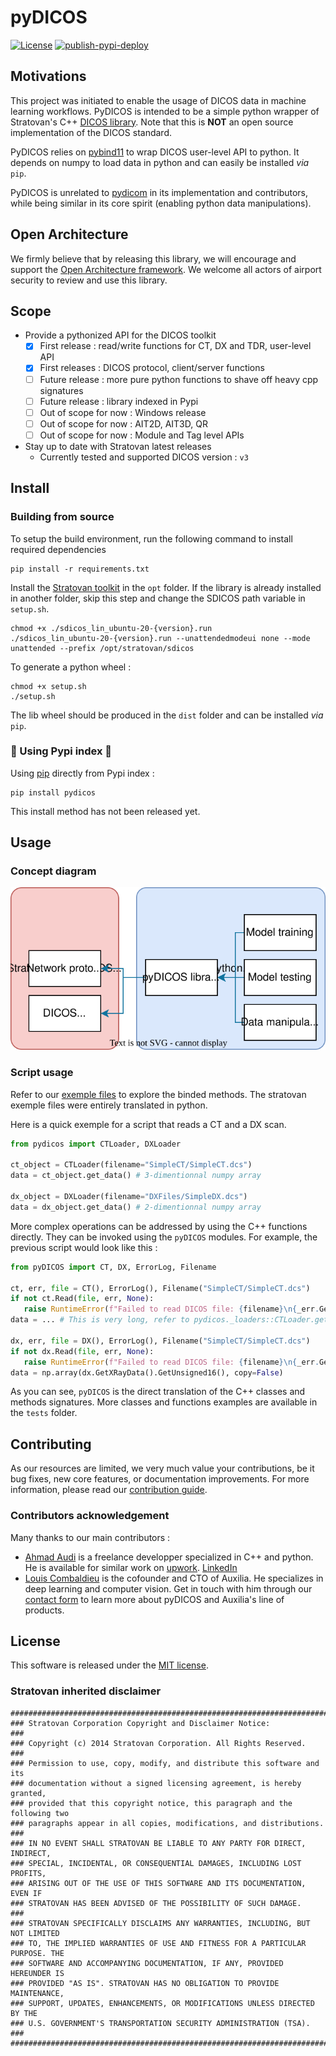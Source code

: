 # pyDICOS

[![License](https://img.shields.io/badge/license-MIT-blue)](https://opensource.org/licenses/MIT)
[![publish-pypi-deploy](https://github.com/Auxilia-tech/pyDICOS/actions/workflows/publish-pypi-deploy.yml/badge.svg)](https://github.com/Auxilia-tech/pyDICOS/actions/workflows/publish-pypi-deploy.yml)

## Motivations

This project was initiated to enable the usage of DICOS data in machine learning workflows. 
PyDICOS is intended to be a simple python wrapper of Stratovan's C++ [DICOS library](https://www.stratovan.com/products/dicos-toolkit).
Note that this is **NOT** an open source implementation of the DICOS standard.

PyDICOS relies on [pybind11](https://github.com/pybind/pybind11) to wrap DICOS user-level API to python.
It depends on numpy to load data in python and can easily be installed _via_ `pip`.

PyDICOS is unrelated to [pydicom](https://github.com/pydicom/pydicom) in its implementation and contributors, 
while being similar in its core spirit (enabling python data manipulations).

## Open Architecture

We firmly believe that by releasing this library, we will encourage and support the [Open Architecture framework](https://www.aci-europe.org/downloads/resources/TSA-230504-7_4.1%20Attachment%201%20OA%20for%20Airport%20Security%20Systems%202nd%20Edition%20%20FINAL.pdf). We welcome all actors of airport security to review and use this library.

## Scope

 - Provide a pythonized API for the DICOS toolkit
   - [x] First release : read/write functions for CT, DX and TDR, user-level API
   - [x] First releases : DICOS protocol, client/server functions
   - [ ] Future release : more pure python functions to shave off heavy cpp signatures 
   - [ ] Future release : library indexed in Pypi 
   - [ ] Out of scope for now : Windows release
   - [ ] Out of scope for now : AIT2D, AIT3D, QR
   - [ ] Out of scope for now : Module and Tag level APIs
 - Stay up to date with Stratovan latest releases
   - Currently tested and supported DICOS version : `v3`

## Install

### Building from source

To setup the build environment, run the following command to install required dependencies

```
pip install -r requirements.txt
```

Install the [Stratovan toolkit](https://www.stratovan.com/products/dicos-toolkit) in the `opt` folder. If the library is already installed in another folder, skip this step and change the SDICOS path variable in `setup.sh`.
```
chmod +x ./sdicos_lin_ubuntu-20-{version}.run
./sdicos_lin_ubuntu-20-{version}.run --unattendedmodeui none --mode unattended --prefix /opt/stratovan/sdicos
```

To generate a python wheel :

```
chmod +x setup.sh
./setup.sh
```

The lib wheel should be produced in the `dist` folder and can be installed _via_ `pip`.

### 🚧 Using Pypi index 🚧

Using [pip](https://pip.pypa.io/en/stable/) directly from Pypi index :
```
pip install pydicos
```
This install method has not been released yet.

## Usage

### Concept diagram

<div align="center">
<img width="850" src="assets/DICOS.svg">
</div>

### Script usage

Refer to our [exemple files](https://github.com/Auxilia-tech/pyDICOS/tests) to explore the binded methods.
The stratovan exemple files were entirely translated in python.

Here is a quick exemple for a script that reads a CT and a DX scan.

``` python
from pydicos import CTLoader, DXLoader

ct_object = CTLoader(filename="SimpleCT/SimpleCT.dcs")
data = ct_object.get_data() # 3-dimentionnal numpy array

dx_object = DXLoader(filename="DXFiles/SimpleDX.dcs")
data = dx_object.get_data() # 2-dimentionnal numpy array
```

More complex operations can be addressed by using the C++ functions directly. 
They can be invoked using the `pyDICOS` modules. For example, the previous 
script would look like this :

``` python
from pyDICOS import CT, DX, ErrorLog, Filename
   
ct, err, file = CT(), ErrorLog(), Filename("SimpleCT/SimpleCT.dcs")
if not ct.Read(file, err, None):
   raise RuntimeError(f"Failed to read DICOS file: {filename}\n{_err.GetErrorLog().Get()}")
data = ... # This is very long, refer to pydicos._loaders::CTLoader.get_data for full script

dx, err, file = DX(), ErrorLog(), Filename("SimpleCT/SimpleCT.dcs")
if not dx.Read(file, err, None):
   raise RuntimeError(f"Failed to read DICOS file: {filename}\n{_err.GetErrorLog().Get()}")
data = np.array(dx.GetXRayData().GetUnsigned16(), copy=False)
```
As you can see, `pyDICOS` is the direct translation of the C++ classes and methods signatures.
More classes and functions examples are available in the `tests` folder.

## Contributing

As our resources are limited, we very much value your contributions, be it bug fixes, new core features, or documentation improvements.
For more information, please read our [contribution guide](CONTRIBUTING.md).

### Contributors acknowledgement

Many thanks to our main contributors :

 - [Ahmad Audi](https://github.com/AAUDI) is a freelance developper specialized in C++ and python. He is available for similar work on [upwork](https://www.upwork.com/freelancers/~01a066bd29ed6d1a64). [LinkedIn](https://www.linkedin.com/in/ahmadaudi/)
 - [Louis Combaldieu](https://github.com/lcombaldieu) is the cofounder and CTO of Auxilia. He specializes in deep learning and computer vision. Get in touch with him through our [contact form](https://www.auxilia-tech.com/contact) to learn more about pyDICOS and Auxilia's line of products.

## License

This software is released under the [MIT license](https://opensource.org/licenses/MIT).

### Stratovan inherited disclaimer

    ##############################################################################
    ### Stratovan Corporation Copyright and Disclaimer Notice:
    ###
    ### Copyright (c) 2014 Stratovan Corporation. All Rights Reserved.
    ###
    ### Permission to use, copy, modify, and distribute this software and its
    ### documentation without a signed licensing agreement, is hereby granted,
    ### provided that this copyright notice, this paragraph and the following two
    ### paragraphs appear in all copies, modifications, and distributions.
    ###
    ### IN NO EVENT SHALL STRATOVAN BE LIABLE TO ANY PARTY FOR DIRECT, INDIRECT,
    ### SPECIAL, INCIDENTAL, OR CONSEQUENTIAL DAMAGES, INCLUDING LOST PROFITS,
    ### ARISING OUT OF THE USE OF THIS SOFTWARE AND ITS DOCUMENTATION, EVEN IF
    ### STRATOVAN HAS BEEN ADVISED OF THE POSSIBILITY OF SUCH DAMAGE.
    ###
    ### STRATOVAN SPECIFICALLY DISCLAIMS ANY WARRANTIES, INCLUDING, BUT NOT LIMITED
    ### TO, THE IMPLIED WARRANTIES OF USE AND FITNESS FOR A PARTICULAR PURPOSE. THE
    ### SOFTWARE AND ACCOMPANYING DOCUMENTATION, IF ANY, PROVIDED HEREUNDER IS
    ### PROVIDED "AS IS". STRATOVAN HAS NO OBLIGATION TO PROVIDE MAINTENANCE,
    ### SUPPORT, UPDATES, ENHANCEMENTS, OR MODIFICATIONS UNLESS DIRECTED BY THE
    ### U.S. GOVERNMENT'S TRANSPORTATION SECURITY ADMINISTRATION (TSA).
    ###
    ##############################################################################